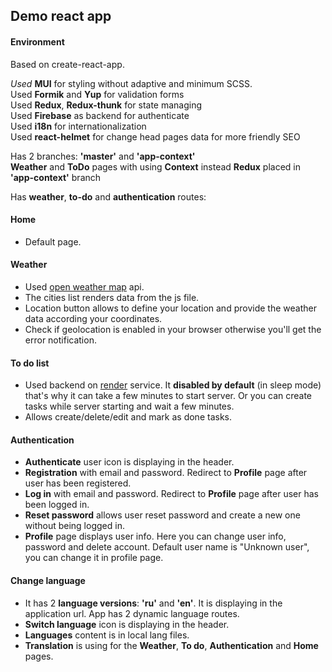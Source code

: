 ## Demo react app
#### Environment
Based on create-react-app.

_Used_ **MUI** for styling without adaptive and minimum SCSS.\
Used **Formik** and **Yup** for validation forms\
Used **Redux**, **Redux-thunk** for state managing\
Used **Firebase** as backend for authenticate\
Used **i18n** for internationalization\
Used **react-helmet** for change head pages data for more
friendly SEO

Has 2 branches: **'master'** and **'app-context'**\
**Weather** and **ToDo** pages with using 
**Context** instead **Redux** placed in 
**'app-context'** branch

Has **weather**, **to-do** and **authentication** 
routes:

#### Home
- Default page.

#### Weather
- Used [open weather map](https://openweathermap.org/) api.
- The cities list renders data from the js file.
- Location button allows to define your location and provide
the weather data according your coordinates.
- Check if geolocation is enabled in your browser otherwise
you'll get the error notification.

#### To do list
- Used backend on [render](https://render.com/) service.
It **disabled by default** (in sleep mode) that's why it 
can take a few minutes to start server. Or you can 
create tasks while server starting and wait a few minutes.
- Allows create/delete/edit and mark as done tasks.

#### Authentication
- **Authenticate** user icon is displaying in the 
header.
- **Registration** with email and password. Redirect 
to **Profile** page after user has been registered.
- **Log in** with email and password. Redirect 
to **Profile** page after user has been logged in.
- **Reset password** allows user reset password and
create a new one without being logged in.
- **Profile** page displays user info. Here you can change
 user info, password and delete account. Default user name is
"Unknown user", you can change it in profile page.

#### Change language
- It has 2 **language versions**: **'ru'** and **'en'**. It 
is displaying in the application url. App has 2 dynamic 
language routes.
- **Switch language** icon is displaying in the 
header.
- **Languages** content is in local lang files.
- **Translation** is using for the **Weather**, **To do**,
**Authentication** and **Home** pages.

